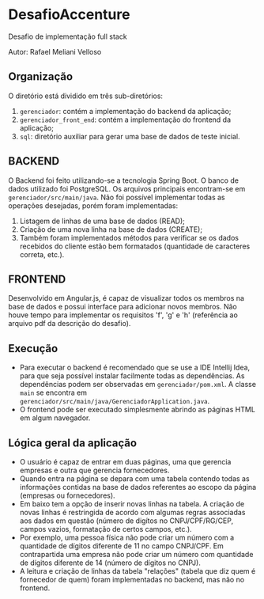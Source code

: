 # DesafioAccenture
Desafio de implementação full stack

Autor: Rafael Meliani Velloso

## Organização
O diretório está dividido em três sub-diretórios:
  1. `gerenciador`: contém a implementação do backend da aplicação;
  2. `gerenciador_front_end`: contém a implementação do frontend da aplicação;
  3. `sql`: diretório auxiliar para gerar uma base de dados de teste inicial.

## BACKEND
O Backend foi feito utilizando-se a tecnologia Spring Boot. O banco de dados utilizado foi PostgreSQL. Os arquivos principais encontram-se em `gerenciador/src/main/java`.
Não foi possível implementar todas as operações desejadas, porém foram implementadas:
  1. Listagem de linhas de uma base de dados (READ);
  2. Criação de uma nova linha na base de dados (CREATE);
  3. Também foram implementados métodos para verificar se os dados recebidos do cliente estão bem formatados (quantidade de caracteres correta, etc.).

## FRONTEND
Desenvolvido em Angular.js, é capaz de visualizar todos os membros na base de dados e possui interface para adicionar novos membros.
Não houve tempo para implementar os requisitos 'f', 'g' e 'h' (referência ao arquivo pdf da descrição do desafio). 

## Execução
- Para executar o backend é recomendado que se use a IDE Intellij Idea, para que seja possível instalar facilmente todas as dependências. As dependências podem ser observadas em `gerenciador/pom.xml`. A classe `main` se encontra em `gerenciador/src/main/java/GerenciadorApplication.java`.
- O frontend pode ser executado simplesmente abrindo as páginas HTML em algum navegador.

## Lógica geral da aplicação
- O usuário é capaz de entrar em duas páginas, uma que gerencia empresas e outra que gerencia fornecedores.
- Quando entra na página se depara com uma tabela contendo todas as informações contidas na base de dados referentes ao escopo da página (empresas ou fornecedores).
- Em baixo tem a opção de inserir novas linhas na tabela. A criação de novas linhas é restringida de acordo com algumas regras associadas aos dados em questão (número de digítos no CNPJ/CPF/RG/CEP, campos vazios, formatação de certos campos, etc.).
- Por exemplo, uma pessoa física não pode criar um número com a quantidade de dígitos diferente de 11 no campo CNPJ/CPF. Em contrapartida uma empresa não pode criar um número com quantidade de dígitos diferente de 14 (número de dígitos no CNPJ).
- A leitura e criação de linhas da tabela "relações" (tabela que diz quem é fornecedor de quem) foram implementadas no backend, mas não no frontend.
